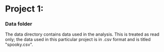 # Project 1:
### Data folder

The data directory contains data used in the analysis. This is treated as read only; the data used in this particular project is in .csv format and is titled "spooky.csv".
